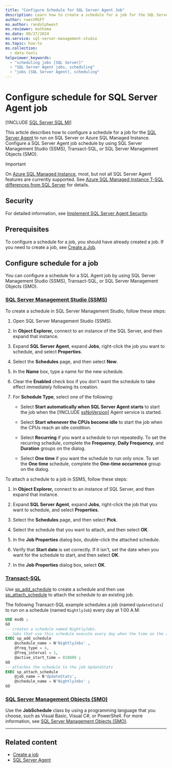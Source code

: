 ```yaml
---
title: "Configure Schedule for SQL Server Agent Job"
description: Learn how to create a schedule for a job for the SQL Server Agent to run with SQL Server or Azure SQL Managed Instance by using SQL Server Management Studio (SSMS), Transact-SQL, or SQL Server Management Objects (SMO).
author: rwestMSFT
ms.author: randolphwest
ms.reviewer: mathoma
ms.date: 09/27/2024
ms.service: sql-server-management-studio
ms.topic: how-to
ms.collection:
  - data-tools
helpviewer_keywords:
  - "scheduling jobs [SQL Server]"
  - "SQL Server Agent jobs, scheduling"
  - "jobs [SQL Server Agent], scheduling"
---
```

# Configure schedule for SQL Server Agent job

[!INCLUDE [SQL Server SQL MI](../includes/applies-to-version/sql-asdbmi.md)]

This article describes how to configure a schedule for a job for the [SQL Server Agent](sql-server-agent.md) to run on SQL Server or Azure SQL Managed Instance. Configure a SQL Server Agent job schedule by using SQL Server Management Studio (SSMS), Transact-SQL, or SQL Server Management Objects (SMO). 

> [!IMPORTANT]  
> On [Azure SQL Managed Instance](/azure/sql-database/sql-database-managed-instance), most, but not all SQL Server Agent features are currently supported. See [Azure SQL Managed Instance T-SQL differences from SQL Server](/azure/sql-database/sql-database-managed-instance-transact-sql-information#sql-server-agent) for details.


## <a name="Security"></a>Security

For detailed information, see [Implement SQL Server Agent Security](implement-sql-server-agent-security.md).

## Prerequisites

To configure a schedule for a job, you should have already created a job. If you need to create a job, see [Create a Job](create-a-job.md).

## Configure schedule for a job

You can configure a schedule for a SQL Agent job by using SQL Server Management Studio (SSMS), Transact-SQL, or SQL Server Management Objects (SMO).

### [SQL Server Management Studio (SSMS)](#tab/ssms)

To create a schedule in SQL Server Management Studio, follow these steps:

1. Open SQL Server Management Studio (SSMS). 

1. In **Object Explorer,** connect to an instance of the SQL Server, and then expand that instance.

1. Expand **SQL Server Agent**, expand **Jobs**, right-click the job you want to schedule, and select **Properties**.

1. Select the **Schedules** page, and then select **New**.

1. In the **Name** box, type a name for the new schedule.

1. Clear the **Enabled** check box if you don't want the schedule to take effect immediately following its creation.

1. For **Schedule Type**, select one of the following:

    -   Select **Start automatically when SQL Server Agent starts** to start the job when the [!INCLUDE [ssNoVersion](../includes/ssnoversion-md.md)] Agent service is started.

    -   Select **Start whenever the CPUs become idle** to start the job when the CPUs reach an idle condition.

    -   Select **Recurring** if you want a schedule to run repeatedly. To set the recurring schedule, complete the **Frequency**, **Daily Frequency**, and **Duration** groups on the dialog.

    -   Select **One time** if you want the schedule to run only once. To set the **One time** schedule, complete the **One-time occurrence** group on the dialog.

To attach a schedule to a job in SSMS, follow these steps: 

1. In **Object Explorer,** connect to an instance of SQL Server, and then expand that instance.

1. Expand **SQL Server Agent**, expand **Jobs**, right-click the job that you want to schedule, and select **Properties**.

1. Select the **Schedules** page, and then select **Pick**.

1. Select the schedule that you want to attach, and then select **OK**.

1. In the **Job Properties** dialog box, double-click the attached schedule.

1. Verify that **Start date** is set correctly. If it isn't, set the date when you want for the schedule to start, and then select **OK**.

1. In the **Job Properties** dialog box, select **OK**.

### [Transact-SQL](#tab/tsql)

Use [sp_add_schedule](/sql/relational-databases/system-stored-procedures/sp-add-schedule-transact-sql) to create a schedule and then use [sp_attach_schedule](/sql/relational-databases/system-stored-procedures/sp-attach-schedule-transact-sql) to attach the schedule to an existing job.

The following Transact-SQL example schedules a job (named `UpdateStats`) to run on a schedule (named `NightlyJob`) every day at 1:00 A.M: 

```sql
USE msdb ;
GO
-- creates a schedule named NightlyJobs.
-- Jobs that use this schedule execute every day when the time on the server is 01:00.
EXEC sp_add_schedule
    @schedule_name = N'NightlyJobs' ,
    @freq_type = 4,
    @freq_interval = 1,
    @active_start_time = 010000 ;
GO
-- attaches the schedule to the job UpdateStats
EXEC sp_attach_schedule
    @job_name = N'UpdateStats',
    @schedule_name = N'NightlyJobs' ;
GO
```

### [SQL Server Management Objects (SMO)](#tab/smo)


Use the **JobSchedule** class by using a programming language that you choose, such as Visual Basic, Visual C#, or PowerShell. For more information, see [SQL Server Management Objects (SMO)](/sql/relational-databases/server-management-objects-smo/sql-server-management-objects-smo-programming-guide).

---


## Related content

- [Create a job](create-a-job.md)
- [SQL Server Agent](sql-server-agent.md)
